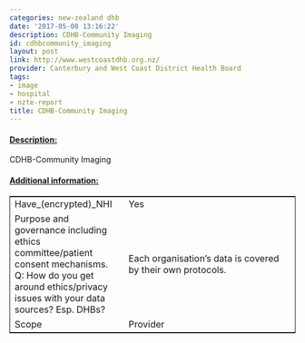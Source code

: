```yaml
---
categories: new-zealand dhb
date: '2017-05-08 13:16:22'
description: CDHB-Community Imaging
id: cdhbcommunity_imaging
layout: post
link: http://www.westcoastdhb.org.nz/
provider: Canterbury and West Coast District Health Board
tags:
- image
- hospital
- nzte-report
title: CDHB-Community Imaging
---
```



 <h4> <u>Description:</u> </h4>
CDHB-Community Imaging
 <h4> <u>Additional information:</u> </h4>
 <table style="border: 1px solid">
 <tr> <td width="40%">Have_(encrypted)_NHI</td> <td>Yes</td> </tr>
 <tr> <td width="40%">Purpose and governance including ethics committee/patient consent mechanisms. Q: How do you get around ethics/privacy issues with your data sources? Esp. DHBs?</td> <td>Each organisation’s data is covered by their own protocols. </td> </tr>
 <tr> <td width="40%">Scope</td> <td>Provider</td> </tr>
 </table>